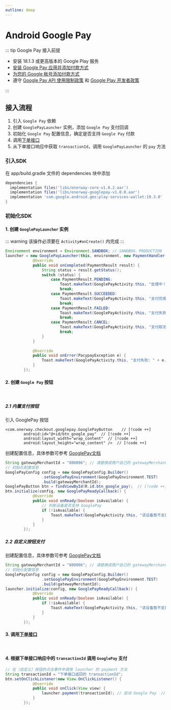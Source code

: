 ```yaml
---
outline: deep
---
```


<script lang="ts" setup>

</script>

# Android Google Pay

::: tip Google Pay 接入前提

- 安装 18.1.3 或更高版本的 Google Play 服务
- [安装 Google Pay 应用并添加付款方式](https://support.google.com/pay/answer/6289372?hl=zh-cn)
- [为您的 Google 帐号添加付款方式](https://support.google.com/wallet/answer/12058983?hl=zh-Hans&visit_id=638584335841986819-2908238858&rd=1)
- 遵守 [Google Pay API 使用限制政策](https://payments.developers.google.com/terms/aup?hl=zh-cn) 和 [Google Play 开发者政策](https://support.google.com/googleplay/android-developer/answer/14906471?hl=zh-Hans&visit_id=638584335841986819-2908238858&rd=1)

:::

## 接入流程

1. 引入 `Google Pay` 依赖
2. 创建 `GooglePayLauncher` 实例，添加 `Google Pay` 支付回调
3. 初始化 `Google Pay` 配置信息，确定是否支持 `Google Pay` 付款
4. 调用[下单接口](./sdk-do-transaction)
5. 从下单接口响应中获取 `transactionId`，调用 `GooglePayLauncher` 的 `pay` 方法

### 引入SDK

在 app/build.gradle 文件的 dependencies 块中添加

```gradle
dependencies {
  implementation files('libs/onerway-core-v1.0.2.aar')
  implementation files('libs/onerway-googlepay-v1.0.0.aar')
  implementation 'com.google.android.gms:play-services-wallet:19.3.0'
}
```

### 初始化SDK

#### 1. 创建 `GooglePayLauncher` 实例

::: warning 该操作必须要在 `Activity#onCreate()` 内完成
:::

```java
Environment environment = Environment.SANDBOX; // SANDBOX、PRODUCTION
launcher = new GooglePayLauncher(this, environment, new PaymentHandler() {
            @Override
            public void onCompleted(PaymentResult result) {
                String status = result.getStatus();
                switch (status) {
                    case PaymentResult.PENDING:
                        Toast.makeText(GooglePayActivity.this, "处理中！", Toast.LENGTH_LONG).show();
                        break;
                    case PaymentResult.SUCCEEDED:
                        Toast.makeText(GooglePayActivity.this, "支付完成！", Toast.LENGTH_LONG).show();
                        break;
                    case PaymentResult.FAILED:
                        Toast.makeText(GooglePayActivity.this, "支付失败！" + result.getMessage(), Toast.LENGTH_LONG).show();
                        break;
                    case PaymentResult.CANCEL:
                        Toast.makeText(GooglePayActivity.this, "支付取消！", Toast.LENGTH_LONG).show();
                        break;
                }
            }
 
            @Override
            public void onError(PacypayException e) {
                Toast.makeText(GooglePayActivity.this, "支付失败: " + e.getCode() + "=" + e.getMessage(), Toast.LENGTH_LONG).show();
            }
        });
```

#### 2. 创建 `Google Pay` 按钮
<br/>

##### 2.1 内置支付按钮 <Badge text="推荐" type="tip" />

引入 GooglePay 按钮

```xml-vue
<com.onerway.checkout.googlepay.GooglePayButton    // [!code ++]
        android:id="@+id/btn_google_pay"  // [!code ++]
        android:layout_width="wrap_content"  // [!code ++]
        android:layout_height="wrap_content" />  // [!code ++]
```

创建配置信息，具体参数可参考 [GooglePay文档](https://developers.google.com/pay/api/android/reference/request-objects#PaymentDataRequest)

```java
String gatewayMerchantId = "800096"; // 请替换成商户自己的 gatewayMerchantId
// 初始化配置信息
GooglePayConfig config = new GooglePayConfig.Builder()
                .setGooglePayEnvironment(GooglePayEnvironment.TEST)
                .build(gatewayMerchantId);
GooglePayButton btn = findViewById(R.id.btn_google_pay);  // [!code ++]
btn.initialize(config, new GooglePayReadyCallback() {
            @Override
            public void onReady(boolean isAvailable) {
                // 判断设备是否支持 GooglePay
                if (!isAvailable) {
                    Toast.makeText(GooglePayActivity.this, "该设备暂不支持 GooglePay !", Toast.LENGTH_LONG).show();
                }
            }
        });
```

##### 2.2 自定义按钮支付

创建配置信息，具体参数可参考 [GooglePay文档](https://developers.google.com/pay/api/android/reference/request-objects#PaymentDataRequest)

```java
String gatewayMerchantId = "800096"; // 请替换成商户自己的 gatewayMerchantId
// 初始化配置信息
GooglePayConfig config = new GooglePayConfig.Builder()
                .setGooglePayEnvironment(GooglePayEnvironment.TEST)
                .build(gatewayMerchantId);
launcher.initialize(config, new GooglePayReadyCallback() {
            @Override
            public void onReady(boolean isAvailable) {
                if (!isAvailable) {
                    Toast.makeText(GooglePayActivity.this, "该设备暂不支持 GooglePay !", Toast.LENGTH_LONG).show();
                }
            }
        });
```

#### 3. 调用[下单接口](./sdk-do-transaction)
<br/>

#### 4. 根据下单接口响应中的 `transactionId` 调用 `GooglePay` 支付

```java
// 在（自定义）按钮的点击事件中调用 launcher 的 payment 方法
String transactionId = "下单接口返回的 transactionId"; 
btn.setOnClickListener(new View.OnClickListener() {
            @Override
            public void onClick(View view) {
                launcher.payment(transactionId); // 启动 Google Pay  // [!code warning]
            }
        });
```

<style lang="css">



</style>